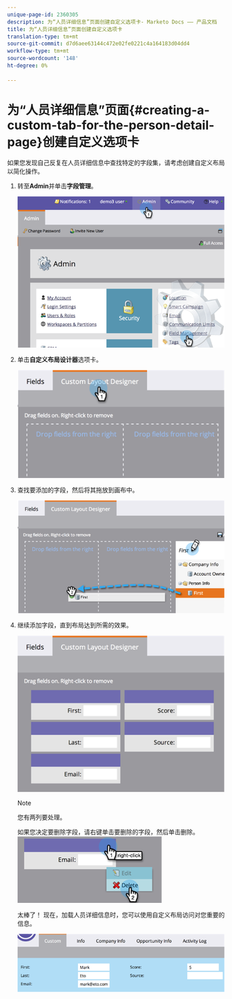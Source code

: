 ```yaml
---
unique-page-id: 2360305
description: 为“人员详细信息”页面创建自定义选项卡- Marketo Docs —— 产品文档
title: 为“人员详细信息”页面创建自定义选项卡
translation-type: tm+mt
source-git-commit: d7d6aee63144c472e02fe0221c4a164183d04dd4
workflow-type: tm+mt
source-wordcount: '148'
ht-degree: 0%

---
```



# 为“人员详细信息”页面{#creating-a-custom-tab-for-the-person-detail-page}创建自定义选项卡

如果您发现自己反复在人员详细信息中查找特定的字段集，请考虑创建自定义布局以简化操作。

1. 转至&#x200B;**Admin**&#x200B;并单击&#x200B;**字段管理**。

   ![](assets/image2014-9-16-16-3a41-3a41.png)

1. 单击&#x200B;**自定义布局设计器**&#x200B;选项卡。

   ![](assets/image2014-9-16-16-3a41-3a55.png)

1. 查找要添加的字段，然后将其拖放到画布中。

   ![](assets/three-1.png)

1. 继续添加字段，直到布局达到所需的效果。

   ![](assets/image2014-9-16-16-3a42-3a25.png)

   >[!NOTE]
   >
   >您有两列要处理。

   如果您决定要删除字段，请右键单击要删除的字段，然后单击删除。
   ![](assets/image2014-9-16-16-3a43-3a56.png)

   太棒了！ 现在，加载人员详细信息时，您可以使用自定义布局访问对您重要的信息。

   ![](assets/six-1.png)


